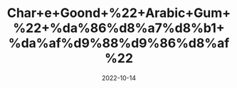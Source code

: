 ---
title: 'Char+e+Goond+%22+Arabic+Gum+%22+%da%86%d8%a7%d8%b1+%da%af%d9%88%d9%86%d8%af%22'
date: '2022-10-14' 
metatag: '' 
inventory: '0' 
draft: false 
# meta description 
shortDescripton: 'Arabic+Gum+is+known+to+boost+stamina+and+health%2c+helping+one+keep+away+from+falling+sick+due+to+cold+and+cough.'
description: 'Natural+Gums'
longdescription: ''
featured: True
# product Price
price: '60.0'
# Product Short Description
shortDescription: 'Arabic+Gum+is+known+to+boost+stamina+and+health%2c+helping+one+keep+away+from+falling+sick+due+to+cold+and+cough.'
productID: '42123EDA-F623-ED11-9968-005056B3A416'
type: 'products'
category: 'Natural+Gums' 
thumnailproduct: 'https://eraconnect.blob.core.windows.net/product-images/aminsaddiquidawakhana/42123EDA-F623-ED11-9968-005056B3A416.webp' 
images:
  - image: 'https://eraconnect.blob.core.windows.net/product-images/aminsaddiquidawakhana/42123EDA-F623-ED11-9968-005056B3A416.webp'  
Variants:
---